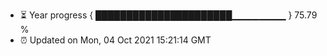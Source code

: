 - ⏳ Year progress { ██████████████████████▁▁▁▁▁▁▁▁ } 75.79 %
- ⏰ Updated on Mon, 04 Oct 2021 15:21:14 GMT

